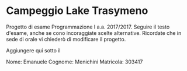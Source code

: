 # Campeggio Lake Trasymeno
Progetto di esame Programmazione I a.a. 2017/2017.
Seguire il testo d'esame, anche se cono incoraggiate scelte alternative.
Ricordate che in sede di orale vi chiederò di modificare il progetto.


Aggiungere qui sotto il 

Nome: Emanuele
Cognome: Menichini
Matricola: 303417
